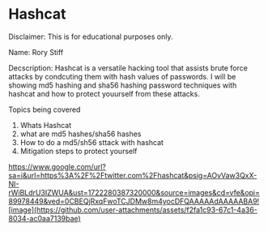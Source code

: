 # Hashcat


Disclaimer: This is for educational purposes only.


Name: Rory Stiff



Decscription: Hashcat is a versatile hacking tool that assists brute force attacks 
by condcuting them with hash values of passwords. I will be showing md5 hashing and
sha56 hashing password techniques with hashcat and how to protect youurself from these attacks. 


Topics being covered

1. Whats Hashcat
2. what are md5 hashes/sha56 hashes
3. How to do a md5/sh56 sttack with hashcat
4. Mitigation steps to protect yourself



https://www.google.com/url?sa=i&url=https%3A%2F%2Ftwitter.com%2Fhashcat&psig=AOvVaw3QxX-NI-rWiBLdrU3IZWUA&ust=1722280387320000&source=images&cd=vfe&opi=89978449&ved=0CBEQjRxqFwoTCJDMw8m4yocDFQAAAAAdAAAAABA9![image](https://github.com/user-attachments/assets/f2fa1c93-67c1-4a36-8034-ac0aa7139bae)

